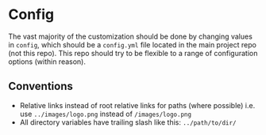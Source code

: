 # Config

The vast majority of the customization should be done by changing values in `config`, which should be a `config.yml` file located in the main project repo (not this repo). This repo should try to be flexible to a range of configuration options (within reason).

## Conventions

- Relative links instead of root relative links for paths (where possible) i.e. use `../images/logo.png` instead of `/images/logo.png`
- All directory variables have trailing slash like this: `../path/to/dir/`
